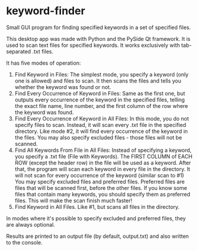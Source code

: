 # keyword-finder
Small GUI program for finding specified keywords in a set of specified files.

This desktop app was made with Python and the PySide Qt framework.
It is used to scan text files for specified keywords.
It works exclusively with tab-separated .txt files.

It has five modes of operation:
1. Find Keyword in Files: The simplest mode, you specify a keyword (only one is allowed) and files to scan. 
It then scans the files and tells you whether the keyword was found or not.
2. Find Every Occurrence of Keyword in Files: Same as the first one, but outputs every occurrence of the keyword in the specified files, telling the exact file name, 
    line number, and the first column of the row where the keyword was found.
3. Find Every Occurrence of Keyword in All Files: In this mode, you do not specify files to scan. Instead, it will scan every .txt file in the specified directory.
    Like mode #2, it will find every occurrence of the keyword in the files. You may also specify excluded files - those files will not be scanned.
4. Find All Keywords From File in All Files: Instead of specifying a keyword, you specify a .txt file (File with Keywords).
    The FIRST COLUMN of EACH ROW (except the header row) in the file will be used as a keyword. After that, the program will scan each keyword in every file in the directory.
    It will not scan for every occurrence of the keyword (similar scan to #1)
    You may specify excluded files and preferred files. Preferred files are files that will be scanned first, before the other files. If you know some files that contain
    many keywords, you should specify them as preferred files. This will make the scan finish much faster!
5.  Find Keyword in All Files. Like #1, but scans all files in the directory.


In modes where it's possible to specify excluded and preferred files, they are always optional.

Results are printed to an output file (by default, output.txt) and also written to the console.

